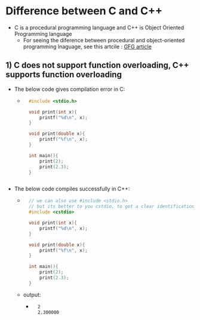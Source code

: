 # Difference between C and C++
- C is a procedural programming language and C++ is Object Oriented Programming language
    - For seeing the diference between procedural and object-oriented programming lnaguage, see this artcile : [GFG article](https://www.geeksforgeeks.org/differences-between-procedural-and-object-oriented-programming/)

## 1) C does not support function overloading, C++ supports function overloading
- The below code gives compilation error in C:
    - ```c
        #include <stdio.h>

        void print(int x){
            printf("%d\n", x);
        }

        void print(double x){
            printf("%f\n", x);
        }

        int main(){
            print(2);
            print(2.3);
        }
    ```
- The below code compiles successfully in C++:
    - ```cpp
        // we can also use #include <stdio.h>
        // but its better to you cstdio, to get a clear identification that it is C library
        #include <cstdio> 

        void print(int x){
            printf("%d\n", x);
        }

        void print(double x){
            printf("%f\n", x);
        }

        int main(){
            print(2);
            print(2.3);
        }
        ```
    - output:
        - ```txt
            2
            2.300000
        ```